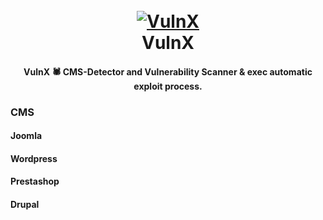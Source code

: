 <h1 align="center">
  <br>
  <a href="https://github.com/anouarbensaad/VulnX"><img src="https://i.ibb.co/kXW18B6/vulnxsmall.png" alt="VulnX"></a>
  <br>
  VulnX
  <br>
</h1>

<h4 align="center">VulnX 🕷️ CMS-Detector and Vulnerability Scanner & exec automatic exploit process.</h4>

### CMS
#### Joomla
#### Wordpress
#### Prestashop
#### Drupal 
